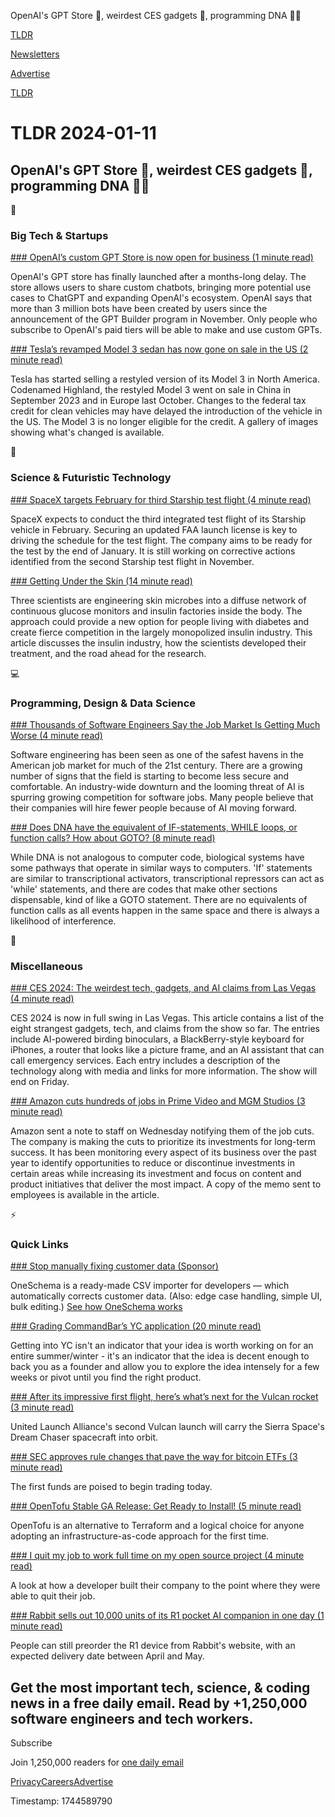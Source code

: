 OpenAI's GPT Store 🤖, weirdest CES gadgets 📱, programming DNA 👨‍💻

[TLDR](/)

[Newsletters](/newsletters)

[Advertise](https://advertise.tldr.tech/)

[TLDR](/)

# TLDR 2024-01-11

## OpenAI's GPT Store 🤖, weirdest CES gadgets 📱, programming DNA 👨‍💻

📱

### Big Tech & Startups

[### OpenAI’s custom GPT Store is now open for business (1 minute read)](https://www.theverge.com/2024/1/10/24032144/openai-chatgpt-gpt-store-ai-launch?utm_source=tldrnewsletter)

OpenAI's GPT store has finally launched after a months-long delay. The store allows users to share custom chatbots, bringing more potential use cases to ChatGPT and expanding OpenAI's ecosystem. OpenAI says that more than 3 million bots have been created by users since the announcement of the GPT Builder program in November. Only people who subscribe to OpenAI's paid tiers will be able to make and use custom GPTs.

[### Tesla’s revamped Model 3 sedan has now gone on sale in the US (2 minute read)](https://arstechnica.com/cars/2024/01/tesla-finally-brings-the-refreshed-2024-model-3-to-north-america/?utm_source=tldrnewsletter)

Tesla has started selling a restyled version of its Model 3 in North America. Codenamed Highland, the restyled Model 3 went on sale in China in September 2023 and in Europe last October. Changes to the federal tax credit for clean vehicles may have delayed the introduction of the vehicle in the US. The Model 3 is no longer eligible for the credit. A gallery of images showing what's changed is available.

🚀

### Science & Futuristic Technology

[### SpaceX targets February for third Starship test flight (4 minute read)](https://spacenews.com/spacex-targets-february-for-third-starship-test-flight/?utm_source=tldrnewsletter)

SpaceX expects to conduct the third integrated test flight of its Starship vehicle in February. Securing an updated FAA launch license is key to driving the schedule for the test flight. The company aims to be ready for the test by the end of January. It is still working on corrective actions identified from the second Starship test flight in November.

[### Getting Under the Skin (14 minute read)](https://www.growbyginkgo.com/2024/01/09/getting-under-the-skin/?utm_source=tldrnewsletter)

Three scientists are engineering skin microbes into a diffuse network of continuous glucose monitors and insulin factories inside the body. The approach could provide a new option for people living with diabetes and create fierce competition in the largely monopolized insulin industry. This article discusses the insulin industry, how the scientists developed their treatment, and the road ahead for the research.

💻

### Programming, Design & Data Science

[### Thousands of Software Engineers Say the Job Market Is Getting Much Worse (4 minute read)](https://www.vice.com/en/article/g5y37j/thousands-of-software-engineers-say-the-job-market-is-getting-much-worse?utm_source=tldrnewsletter)

Software engineering has been seen as one of the safest havens in the American job market for much of the 21st century. There are a growing number of signs that the field is starting to become less secure and comfortable. An industry-wide downturn and the looming threat of AI is spurring growing competition for software jobs. Many people believe that their companies will hire fewer people because of AI moving forward.

[### Does DNA have the equivalent of IF-statements, WHILE loops, or function calls? How about GOTO? (8 minute read)](https://biology.stackexchange.com/questions/30116/does-dna-have-the-equivalent-of-if-statements-while-loops-or-function-calls-h?utm_source=tldrnewsletter)

While DNA is not analogous to computer code, biological systems have some pathways that operate in similar ways to computers. 'If' statements are similar to transcriptional activators, transcriptional repressors can act as 'while' statements, and there are codes that make other sections dispensable, kind of like a GOTO statement. There are no equivalents of function calls as all events happen in the same space and there is always a likelihood of interference.

🎁

### Miscellaneous

[### CES 2024: The weirdest tech, gadgets, and AI claims from Las Vegas (4 minute read)](https://techcrunch.com/2024/01/10/ces-2024-the-weirdest-tech-gadgets-and-ai-claims-from-in-las-vegas/?utm_source=tldrnewsletter)

CES 2024 is now in full swing in Las Vegas. This article contains a list of the eight strangest gadgets, tech, and claims from the show so far. The entries include AI-powered birding binoculars, a BlackBerry-style keyboard for iPhones, a router that looks like a picture frame, and an AI assistant that can call emergency services. Each entry includes a description of the technology along with media and links for more information. The show will end on Friday.

[### Amazon cuts hundreds of jobs in Prime Video and MGM Studios (3 minute read)](https://www.cnbc.com/2024/01/10/amazon-layoffs-hundreds-of-jobs-cut-in-prime-video-and-mgm-studios.html?utm_source=tldrnewsletter)

Amazon sent a note to staff on Wednesday notifying them of the job cuts. The company is making the cuts to prioritize its investments for long-term success. It has been monitoring every aspect of its business over the past year to identify opportunities to reduce or discontinue investments in certain areas while increasing its investment and focus on content and product initiatives that deliver the most impact. A copy of the memo sent to employees is available in the article.

⚡

### Quick Links

[### Stop manually fixing customer data (Sponsor)](https://www.oneschema.co/?utm_source=tldr&amp;utm_medium=newsletter&amp;utm_campaign=89098435)

OneSchema is a ready-made CSV importer for developers — which automatically corrects customer data. (Also: edge case handling, simple UI, bulk editing.) [See how OneSchema works](https://www.oneschema.co/?utm_source=tldr&utm_medium=newsletter&utm_campaign=89098435)

[### Grading CommandBar’s YC application (20 minute read)](https://www.commandbar.com/blog/grading-commandbars-yc-application/?utm_source=tldrnewsletter)

Getting into YC isn't an indicator that your idea is worth working on for an entire summer/winter - it's an indicator that the idea is decent enough to back you as a founder and allow you to explore the idea intensely for a few weeks or pivot until you find the right product.

[### After its impressive first flight, here’s what’s next for the Vulcan rocket (3 minute read)](https://arstechnica.com/space/2024/01/after-its-impressive-first-flight-heres-whats-next-for-the-vulcan-rocket/?utm_source=tldrnewsletter)

United Launch Alliance's second Vulcan launch will carry the Sierra Space's Dream Chaser spacecraft into orbit.

[### SEC approves rule changes that pave the way for bitcoin ETFs (3 minute read)](https://www.cnbc.com/2024/01/10/sec-approves-rule-changes-that-pave-the-way-for-bitcoin-etfs.html?utm_source=tldrnewsletter)

The first funds are poised to begin trading today.

[### OpenTofu Stable GA Release: Get Ready to Install! (5 minute read)](https://spacelift.io/blog/opentofu-stable-ga-release?utm_source=tldrnewsletter)

OpenTofu is an alternative to Terraform and a logical choice for anyone adopting an infrastructure-as-code approach for the first time.

[### I quit my job to work full time on my open source project (4 minute read)](https://ellie.wtf/posts/i-quit-my-job-to-work-full-time-on-my-open-source-project?utm_source=tldrnewsletter)

A look at how a developer built their company to the point where they were able to quit their job.

[### Rabbit sells out 10,000 units of its R1 pocket AI companion in one day (1 minute read)](https://www.theverge.com/2024/1/10/24033498/rabbit-r1-sold-out-ces-ai?utm_source=tldrnewsletter)

People can still preorder the R1 device from Rabbit's website, with an expected delivery date between April and May.

## Get the most important tech, science, & coding news in a free daily email. Read by +1,250,000 software engineers and tech workers.

Subscribe

Join 1,250,000 readers for [one daily email](/api/latest/tech)

[Privacy](/privacy)[Careers](https://jobs.ashbyhq.com/tldr.tech)[Advertise](/tech/advertise)

Timestamp: 1744589790
